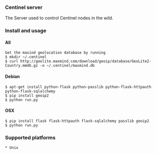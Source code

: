 ### Centinel server

The Server used to control Centinel nodes in the wild.

### Install and usage
#### All
    Get the maxind geolocation database by running 
	$ mkdir ~/.centinel
    $ curl http://geolite.maxmind.com/download/geoip/database/GeoLite2-Country.mmdb.gz -o ~/.centinel/maxmind.db

#### Debian
    $ apt-get install python-flask python-passlib python-flask-httpauth python-flask-sqlalchemy
    $ pip install geoip2
    $ python run.py

#### OSX
    $ pip install flask flask-httpauth flask-sqlalchemy passlib geoip2
    $ python run.py

### Supported platforms
    * Unix
